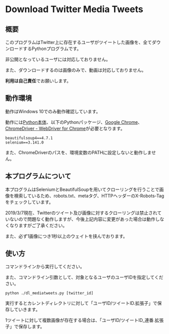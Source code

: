 # Download Twitter Media Tweets
## 概要
このプログラムはTwitter上に存在するユーザがツイートした画像を、全てダウンロードするPythonプログラムです。

非公開となっているユーザには対応しておりません。

また、ダウンロードするのは画像のみで、動画は対応しておりません。

**利用は自己責任**でお願いします。

## 動作環境
動作はWindows 10でのみ動作確認しています。

動作には[Python本体](https://www.python.jp/)、以下のPythonパッケージ、[Google Chrome](https://www.google.com/intl/ja_ALL/chrome/)、[ChromeDriver - WebDriver for Chrome](https://sites.google.com/a/chromium.org/chromedriver/home)が必要となります。
```
beautifulsoup4==4.7.1
selenium==3.141.0
```

また、ChromeDriverのパスを、環境変数のPATHに設定しないと動作しません。

## 本プログラムについて
本プログラムはSeleniumとBeautifulSoupを用いてクローリングを行うことで画像を検索しているため、robots.txt、metaタグ、HTTPヘッダーのX-Robots-Tagをチェックしています。

2019/3/7現在、Twitterのツイート及び画像に対するクローリングは禁止されていないので問題なく動作しますが、今後上記内容に変更があった場合は動作しなくなりますがご了承ください。

また、必ず1画像につき1秒以上のウェイトを挟んでおります。

## 使い方
コマンドラインから実行してください。

また、コマンドライン引数として、対象となるユーザのユーザIDを指定してください。

```code
python ./dl_mediatweets.py [twitter_id]
```

実行するとカレントディレクトリに対して「ユーザID/ツイートID.拡張子」で保存していきます。

1ツイートに対して複数画像が存在する場合は、「ユーザID/ツイートID_連番.拡張子」で保存します。

